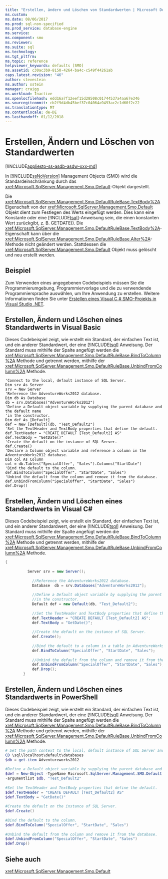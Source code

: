 ```yaml
---
title: "Erstellen, ändern und Löschen von Standardwerten | Microsoft Docs"
ms.custom: 
ms.date: 08/06/2017
ms.prod: sql-non-specified
ms.prod_service: database-engine
ms.service: 
ms.component: smo
ms.reviewer: 
ms.suite: sql
ms.technology: 
ms.tgt_pltfrm: 
ms.topic: reference
helpviewer_keywords: defaults [SMO]
ms.assetid: c30ac3b9-8150-4264-ba4c-c549f44261ab
caps.latest.revision: "46"
author: stevestein
ms.author: sstein
manager: craigg
ms.workload: Inactive
ms.openlocfilehash: edd16a7f12eef15d28508c01744537a4aa67e346
ms.sourcegitcommit: cb2f9d4db45bef37c04064a9493ac2c1d60f2c22
ms.translationtype: MT
ms.contentlocale: de-DE
ms.lasthandoff: 01/12/2018
---
```

# <a name="creating-altering-and-removing-defaults"></a>Erstellen, Ändern und Löschen von Standardwerten
[!INCLUDE[appliesto-ss-asdb-asdw-xxx-md](../../../includes/appliesto-ss-asdb-asdw-xxx-md.md)]

  In [!INCLUDE[ssNoVersion](../../../includes/ssnoversion-md.md)] Management Objects (SMO) wird die Standardeinschränkung durch das <xref:Microsoft.SqlServer.Management.Smo.Default>-Objekt dargestellt.  
  
 Die <xref:Microsoft.SqlServer.Management.Smo.DefaultRuleBase.TextBody%2A> Eigenschaft von der <xref:Microsoft.SqlServer.Management.Smo.Default> Objekt dient zum Festlegen des Werts eingefügt werden. Dies kann eine Konstante oder eine [!INCLUDE[tsql](../../../includes/tsql-md.md)]-Anweisung sein, die einen konstanten Wert zurückgibt, z. B. GETDATE(). Die <xref:Microsoft.SqlServer.Management.Smo.DefaultRuleBase.TextBody%2A>-Eigenschaft kann über die <xref:Microsoft.SqlServer.Management.Smo.DefaultRuleBase.Alter%2A>-Methode nicht geändert werden. Stattdessen die <xref:Microsoft.SqlServer.Management.Smo.Default> Objekt muss gelöscht und neu erstellt werden.  
  
## <a name="example"></a>Beispiel  
 Zum Verwenden eines angegebenen Codebeispiels müssen Sie die Programmierumgebung, Programmiervorlage und die zu verwendende Programmiersprache auswählen, um Ihre Anwendung zu erstellen. Weitere Informationen finden Sie unter [Erstellen eines Visual C &#35; SMO-Projekts in Visual Studio .NET](../../../relational-databases/server-management-objects-smo/how-to-create-a-visual-csharp-smo-project-in-visual-studio-net.md).  
  
## <a name="creating-altering-and-removing-a-default-in-visual-basic"></a>Erstellen, Ändern und Löschen eines Standardwerts in Visual Basic  
 Dieses Codebeispiel zeigt, wie erstellt ein Standard, der einfachen Text ist, und ein anderer Standardwert, der eine [!INCLUDE[tsql](../../../includes/tsql-md.md)] Anweisung. Der Standard muss mithilfe der Spalte angefügt werden die <xref:Microsoft.SqlServer.Management.Smo.DefaultRuleBase.BindToColumn%2A> Methode und getrennt werden, mithilfe der <xref:Microsoft.SqlServer.Management.Smo.DefaultRuleBase.UnbindFromColumn%2A> Methode.  
  
```VBNET
'Connect to the local, default instance of SQL Server.
Dim srv As Server
srv = New Server
'Reference the AdventureWorks2012 database.
Dim db As Database
db = srv.Databases("AdventureWorks2012")
'Define a Default object variable by supplying the parent database and the default name 
'in the constructor.
Dim def As [Default]
def = New [Default](db, "Test_Default2")
'Set the TextHeader and TextBody properties that define the default.
def.TextHeader = "CREATE DEFAULT [Test_Default2] AS"
def.TextBody = "GetDate()"
'Create the default on the instance of SQL Server.
def.Create()
'Declare a Column object variable and reference a column in the AdventureWorks2012 database.
Dim col As Column
col = db.Tables("SpecialOffer", "Sales").Columns("StartDate")
'Bind the default to the column.
def.BindToColumn("SpecialOffer", "StartDate", "Sales")
'Unbind the default from the column and remove it from the database.
def.UnbindFromColumn("SpecialOffer", "StartDate", "Sales")
def.Drop()
```
  
## <a name="creating-altering-and-removing-a-default-in-visual-c"></a>Erstellen, Ändern und Löschen eines Standardwerts in Visual C#  
 Dieses Codebeispiel zeigt, wie erstellt ein Standard, der einfachen Text ist, und ein anderer Standardwert, der eine [!INCLUDE[tsql](../../../includes/tsql-md.md)] Anweisung. Der Standard muss mithilfe der Spalte angefügt werden die <xref:Microsoft.SqlServer.Management.Smo.DefaultRuleBase.BindToColumn%2A> Methode und getrennt werden, mithilfe der <xref:Microsoft.SqlServer.Management.Smo.DefaultRuleBase.UnbindFromColumn%2A> Methode.  
  
```csharp  
{  
  
          Server srv = new Server();  
  
            //Reference the AdventureWorks2012 database.   
            Database  db = srv.Databases["AdventureWorks2012"];  
  
            //Define a Default object variable by supplying the parent database and the default name   
            //in the constructor.   
            Default def = new Default(db, "Test_Default2");  
  
            //Set the TextHeader and TextBody properties that define the default.   
            def.TextHeader = "CREATE DEFAULT [Test_Default2] AS";  
            def.TextBody = "GetDate()";  
  
            //Create the default on the instance of SQL Server.   
            def.Create();  
  
            //Bind the default to a column in a table in AdventureWorks2012  
            def.BindToColumn("SpecialOffer", "StartDate", "Sales");  
  
            //Unbind the default from the column and remove it from the database.   
            def.UnbindFromColumn("SpecialOffer", "StartDate", "Sales");  
            def.Drop();  
        }  
```  
  
## <a name="creating-altering-and-removing-a-default-in-powershell"></a>Erstellen, Ändern und Löschen eines Standardwerts in PowerShell  
 Dieses Codebeispiel zeigt, wie erstellt ein Standard, der einfachen Text ist, und ein anderer Standardwert, der eine [!INCLUDE[tsql](../../../includes/tsql-md.md)] Anweisung. Der Standard muss mithilfe der Spalte angefügt werden die <xref:Microsoft.SqlServer.Management.Smo.DefaultRuleBase.BindToColumn%2A> Methode und getrennt werden, mithilfe der <xref:Microsoft.SqlServer.Management.Smo.DefaultRuleBase.UnbindFromColumn%2A> Methode.  
  
```powershell   
# Set the path context to the local, default instance of SQL Server and get a reference to AdventureWorks2012  
CD \sql\localhost\default\databases  
$db = get-item Adventureworks2012  
  
#Define a Default object variable by supplying the parent database and the default name in the constructor.  
$def = New-Object -TypeName Microsoft.SqlServer.Management.SMO.Default `  
-argumentlist $db, "Test_Default2"  
  
#Set the TextHeader and TextBody properties that define the default.   
$def.TextHeader = "CREATE DEFAULT [Test_Default2] AS"  
$def.TextBody = "GetDate()"  
  
#Create the default on the instance of SQL Server.   
$def.Create()  
  
#Bind the default to the column.   
$def.BindToColumn("SpecialOffer", "StartDate", "Sales")  
  
#Unbind the default from the column and remove it from the database.   
$def.UnbindFromColumn("SpecialOffer", "StartDate", "Sales")  
$def.Drop()  
```  
  
## <a name="see-also"></a>Siehe auch  
 <xref:Microsoft.SqlServer.Management.Smo.Default>  
  
  
